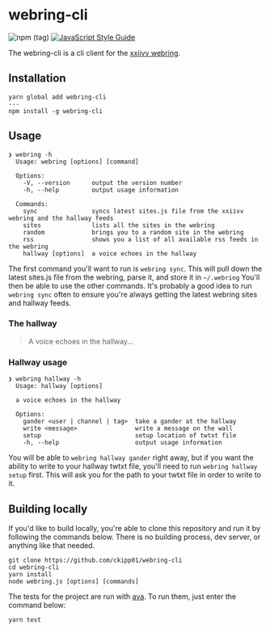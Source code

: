 # webring-cli
![npm (tag)](https://img.shields.io/npm/v/webring-cli/latest.svg?color=lightgrey)
[![JavaScript Style Guide](https://img.shields.io/badge/code_style-standard-lightgrey.svg)](https://standardjs.com)

The webring-cli is a cli client for the [xxiivv webring](https://webring.xxiivv.com).

## Installation

```
yarn global add webring-cli
---
npm install -g webring-cli
```

## Usage

```
❯ webring -h
  Usage: webring [options] [command]

  Options:
    -V, --version      output the version number
    -h, --help         output usage information

  Commands:
    sync               syncs latest sites.js file from the xxiivv webring and the hallway feeds
    sites              lists all the sites in the webring
    random             brings you to a random site in the webring
    rss                shows you a list of all available rss feeds in the webring
    hallway [options]  a voice echoes in the hallway
```

The first command you'll want to run is `webring sync`.
This will pull down the latest sites.js file from the webring, parse it, and store it in `~/.webring`
You'll then be able to use the other commands.
It's probably a good idea to run `webring sync` often to ensure you're always getting the latest webring sites and hallway feeds.


### The hallway

> A voice echoes in the hallway...

### Hallway usage

```
❯ webring hallway -h
  Usage: hallway [options]

  a voice echoes in the hallway

  Options:
    gander <user | channel | tag>  take a gander at the hallway
    write <message>                write a message on the wall
    setup                          setup location of twtxt file
    -h, --help                     output usage information
```

You will be able to `webring hallway gander` right away, but if you want the ability to write to your hallway twtxt file, you'll need to run `webring hallway setup` first.
This will ask you for the path to your twtxt file in order to write to it.

## Building locally

If you'd like to build locally, you're able to clone this repository and run it by following the commands below.
There is no building process, dev server, or anything like that needed.

```
git clone https://github.com/ckipp01/webring-cli
cd webring-cli
yarn install
node webring.js [options] [commands]
```

The tests for the project are run with [ava](https://github.com/avajs/ava).
To run them, just enter the command below:

```
yarn test
```
